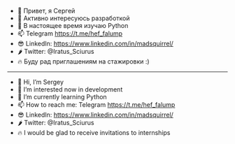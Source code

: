 - 👋 Привет, я Сергей
- 👀 Активно интересуюсь разработкой
- 🌱 В настоящее время изучаю Python 
- 📫 Telegram https://t.me/hef_falump
- 😎 LinkedIn: https://www.linkedin.com/in/madsquirrel/
- 🌶 Twitter: @Iratus_Sciurus
- 🔥 Буду рад приглашениям на стажировки :)
*** 
- 👋 Hi, I’m Sergey
- 👀 I’m interested now in development
- 🌱 I’m currently learning Python
- 📫 How to reach me: Telegram https://t.me/hef_falump
- 😎 LinkedIn: https://www.linkedin.com/in/madsquirrel/
- 🌶 Twitter: @Iratus_Sciurus
- 🔥 I would be glad to receive invitations to internships


<!---
EvilMadSquirrel/EvilMadSquirrel is a ✨ special ✨ repository because its `README.md` (this file) appears on your GitHub profile.
You can click the Preview link to take a look at your changes.
--->
